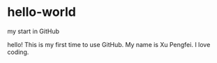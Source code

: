 # hello-world
my start in GitHub

hello! This is my first time to use GitHub.
My name is Xu Pengfei. I love coding.
